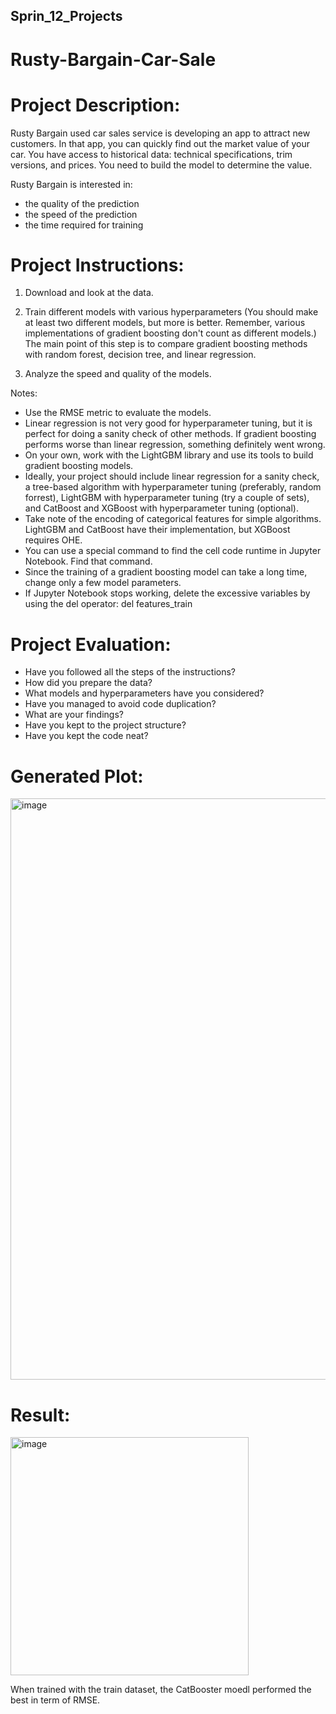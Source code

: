 ## Sprin_12_Projects

# Rusty-Bargain-Car-Sale

# Project Description: 

Rusty Bargain used car sales service is developing an app to attract new customers. In that app, you can quickly find out the market value of your car. You have access to historical data: technical specifications, trim versions, and prices. You need to build the model to determine the value.

Rusty Bargain is interested in:

- the quality of the prediction
- the speed of the prediction
- the time required for training

# Project Instructions: 

1. Download and look at the data.

2. Train different models with various hyperparameters (You should make at least two different models, but more is better. Remember, various implementations of gradient boosting don't count as different models.) The main point of this step is to compare gradient boosting methods with random forest, decision tree, and linear regression.
   
3. Analyze the speed and quality of the models.
   
Notes:

- Use the RMSE metric to evaluate the models.
- Linear regression is not very good for hyperparameter tuning, but it is perfect for doing a sanity check of other methods. If gradient boosting performs worse than linear regression, something definitely went wrong.
- On your own, work with the LightGBM library and use its tools to build gradient boosting models.
- Ideally, your project should include linear regression for a sanity check, a tree-based algorithm with hyperparameter tuning (preferably, random forrest), LightGBM with hyperparameter tuning (try a couple of sets), and CatBoost and XGBoost with hyperparameter tuning (optional).
- Take note of the encoding of categorical features for simple algorithms. LightGBM and CatBoost have their implementation, but XGBoost requires OHE.
- You can use a special command to find the cell code runtime in Jupyter Notebook. Find that command.
- Since the training of a gradient boosting model can take a long time, change only a few model parameters.
- If Jupyter Notebook stops working, delete the excessive variables by using the del operator:
  del features_train

# Project Evaluation: 

- Have you followed all the steps of the instructions?
- How did you prepare the data?
- What models and hyperparameters have you considered?
- Have you managed to avoid code duplication?
- What are your findings?
- Have you kept to the project structure?
- Have you kept the code neat?

# Generated Plot: 
<img width="930" alt="image" src="https://github.com/nhayenquynh/Rusty-Bargain-Car-Sale/assets/125513684/0f8bfb94-fc6f-4c61-ada9-84563511ab6e">

# Result:
<img width="381" alt="image" src="https://github.com/nhayenquynh/Rusty-Bargain-Car-Sale/assets/125513684/51ecb80c-0cb3-4b65-98e3-72c62091fb64">

When trained with the train dataset, the CatBooster moedl performed the best in term of RMSE.

   
